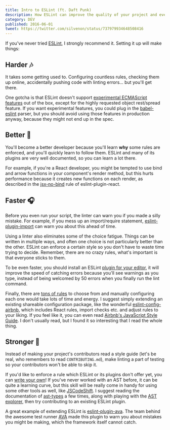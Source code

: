 ```yaml
---
title: Intro to ESLint (ft. Daft Punk)
description: How ESLint can improve the quality of your project and even teach you JavaScript.
category: DEV
published: 2016-06-01
tweet: https://twitter.com/silvenon/status/737979934648508416
---
```


If you've never tried [ESLint](http://eslint.org/), I strongly recommend it. Setting it up will make things:

## Harder 🎶

It takes some getting used to. Configuring countless rules, checking them up online, accidentally pushing code with linting errors... but you'll get there.

One gotcha is that ESLint doesn't support [experimental ECMAScript features][babel-experimental] out of the box, except for the highly requested object rest/spread feature. If you want experimental features, you could plug in the [babel-eslint][babel-eslint] parser, but you should avoid using those features in production anyway, because they might not end up in the spec.

## Better 🎤

You'll become a better developer because you'll learn **why** some rules are enforced, and you'll quickly learn to follow them. ESLint and many of its plugins are very well documented, so you can learn a lot there.

For example, if you're a React developer, you might be tempted to use bind and arrow functions in your component's render method, but this hurts performance because it creates new functions on each render, as described in the [jsx-no-bind][jsx-no-bind] rule of eslint-plugin-react.

## Faster 🎧

Before you even run your script, the linter can warn you if you made a silly mistake. For example, if you mess up an import/require statement, [eslint-plugin-import][eslint-plugin-import] can warn you about this ahead of time.

Using a linter also eliminates some of the choice fatigue. Things can be written in multiple ways, and often one choice is not particularly better than the other. ESLint can enforce a certain style so you don't have to waste time trying to decide. Remember, there are no crazy rules, what's important is that everyone sticks to them.

To be even faster, you should install an ESLint [plugin for your editor][eslint-editor-plugins], it will improve the speed of catching errors because you'll see warnings as you type, instead of being welcomed by 50 errors when you finally run the lint command.

Finally, there are [tons of rules][eslint-rules] to choose from and manually configuring each one would take lots of time and energy. I suggest simply extending an existing shareable configuration package, like the wonderful [eslint-config-airbnb][eslint-config-airbnb], which includes React rules, import checks etc. and adjust rules to your liking. If you feel like it, you can even read [Airbnb's JavaScript Style Guide][airbnb-javascript]. I don't usually read, but I found it so interesting that I read the whole thing.

## Stronger 🎵

Instead of making your project's contributors read a style guide (let's be real, who remembers to read `CONTRIBUTING.md`), make linting a part of testing so your contributors won't be able to skip it.

If you'd like to enforce a rule which ESLint or its plugins don't offer yet, you can [write your own][authoring-rules]! If you've never worked with an AST before, it can be quite a learning curve, but this skill will be really come in handy for using some other tools as well, like [JSCodeShift][jscodeshift]. I suggest reading the documentation of [ast-types][ast-types] a few times, along with playing with the [AST explorer][ast-explorer], then try contributing to an existing ESLint plugin.

A great example of extending ESLint is [eslint-plugin-ava][eslint-plugin-ava]. The team behind the awesome test runner [AVA][ava] made this plugin to warn you about mistakes you might be making, which the framework itself cannot catch.

[babel-experimental]: https://babeljs.io/docs/plugins/#experimental
[babel-eslint]: https://github.com/babel/babel-eslint
[jsx-no-bind]: https://github.com/yannickcr/eslint-plugin-react/blob/82b3aa9101aa2124b934add61734cec026b4c278/docs/rules/jsx-no-bind.md
[eslint-plugin-import]: https://github.com/benmosher/eslint-plugin-import
[eslint-editor-plugins]: http://eslint.org/docs/user-guide/integrations#editors
[eslint-rules]: http://eslint.org/docs/rules/
[eslint-config-airbnb]: https://www.npmjs.com/package/eslint-config-airbnb
[airbnb-javascript]: https://github.com/airbnb/javascript
[authoring-rules]: http://eslint.org/docs/developer-guide/working-with-rules
[jscodeshift]: https://github.com/facebook/jscodeshift
[ast-types]: https://github.com/benjamn/ast-types
[ast-explorer]: http://astexplorer.net/
[eslint-plugin-ava]: https://github.com/avajs/eslint-plugin-ava
[ava]: https://github.com/avajs/ava
